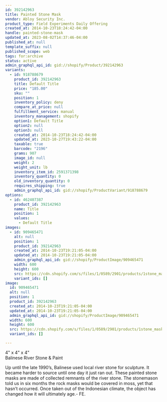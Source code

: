 ```yaml
---
id: 392142963
title: Painted Stone Mask
vendor: Abloy Security Inc.
product_type: Field Experiments Daily Offering
created_at: 2014-10-23T18:24:42-04:00
handle: painted-stone-mask
updated_at: 2023-08-02T14:37:46-04:00
published_at: null
template_suffix: null
published_scope: web
tags: for:archive
status: active
admin_graphql_api_id: gid://shopify/Product/392142963
variants:
  - id: 918788679
    product_id: 392142963
    title: Default Title
    price: "185.00"
    sku: ""
    position: 1
    inventory_policy: deny
    compare_at_price: null
    fulfillment_service: manual
    inventory_management: shopify
    option1: Default Title
    option2: null
    option3: null
    created_at: 2014-10-23T18:24:42-04:00
    updated_at: 2023-10-27T19:43:22-04:00
    taxable: true
    barcode: "2196"
    grams: 907
    image_id: null
    weight: 2
    weight_unit: lb
    inventory_item_id: 2591371398
    inventory_quantity: 0
    old_inventory_quantity: 0
    requires_shipping: true
    admin_graphql_api_id: gid://shopify/ProductVariant/918788679
options:
  - id: 462407387
    product_id: 392142963
    name: Title
    position: 1
    values:
      - Default Title
images:
  - id: 909465471
    alt: null
    position: 1
    product_id: 392142963
    created_at: 2014-10-23T19:21:05-04:00
    updated_at: 2014-10-23T19:21:05-04:00
    admin_graphql_api_id: gid://shopify/ProductImage/909465471
    width: 600
    height: 600
    src: https://cdn.shopify.com/s/files/1/0589/2901/products/1stone_mask_buck_teeth_web_4d384d46-fa9d-4bd9-bd5b-058e672e0a2a.jpeg?v=1414106465
    variant_ids: []
image:
  id: 909465471
  alt: null
  position: 1
  product_id: 392142963
  created_at: 2014-10-23T19:21:05-04:00
  updated_at: 2014-10-23T19:21:05-04:00
  admin_graphql_api_id: gid://shopify/ProductImage/909465471
  width: 600
  height: 600
  src: https://cdn.shopify.com/s/files/1/0589/2901/products/1stone_mask_buck_teeth_web_4d384d46-fa9d-4bd9-bd5b-058e672e0a2a.jpeg?v=1414106465
  variant_ids: []

---
```


4" x 4" x 4"  
Balinese River Stone & Paint

Up until the late 1990’s, Balinese used local river stone for sculpture. It became harder to source until one day it just ran out. These painted stone masks are made of collected remnants of the river stone. The stonemason told us in six months the rock masks would be covered in moss, yet that hasn’t occurred. Once taken out of the Indonesian climate, the object has changed how it will ultimately age.- FE.